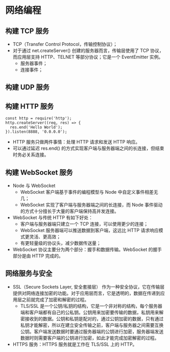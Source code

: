 # 网络编程

## 构建 TCP 服务
+ TCP（Transfer Control Protocol，传输控制协议）；
+ 对于通过 net.createServer() 创建的服务器而言，传输层使用了 TCP 协议，而应用层支持 HTTP、TELNET 等部分协议；它是一个 EventEmitter 实例。
  + 服务器事件；
  + 连接事件；

## 构建 UDP 服务

## 构建 HTTP 服务
```es6
const http = require('http');
http.createServer((req, res) => {
  res.end('Hello World');
}).listen(8888, '0.0.0.0');
```
+ HTTP 服务只做两件事情：处理 HTTP 请求和发送 HTTP 响应。
+ 可以通过延迟 res.end() 的方式实现客户端与服务器端之间的长连接，但结束时务必关系连接。

## 构建 WebSocket 服务
+ Node 与 WebSocket
  + WebSocket 客户端基于事件的编程模型与 Node 中自定义事件相差无几；
  + WebSocket 实现了客户端与服务器端之间的长连接，而 Node 事件驱动的方式十分擅长于大量的客户端保持高并发连接。
+ WebSocket 与传统 HTTP 有如下好处：
  + 客户端与服务器端只建立一个 TCP 连接，可以使用更少的连接；
  + WebSocket 服务器端可以推送数据到客户端，这远比 HTTP 请求响应模式更灵活、更高效；
  + 有更轻量级的协议头，减少数据传送量；
+ WebSocket 协议主要分为两个部分：握手和数据传输。WebSocket 的握手部分是由 HTTP 完成的。

## 网络服务与安全
+ SSL（Secure Sockets Layer, 安全套接层） 作为一种安全协议，它在传输层提供对网络连接加密的功能。对于应用层而言，它是透明的，数据在传递到应用层之前就完成了加密和解密的过程。
  + TLS/SSL 是一个公钥/私钥的结构，它是一个非对称的结构，每个服务器端和客户端都有自己的公私钥。公钥用来加密要传输的数据，私钥用来解密接收到的数据。公钥和私钥是配对的，通过公钥加密的数据，只有通过私钥才能解密，所以在建立安全传输之前，客户端与服务器之间需要互换公钥。客户端发送数据时要通过服务器端的公钥进行加密，服务器端发送数据时则需要客户端的公钥进行加密，如此才能完成加密解密的过程。
+ HTTPS 服务：HTTPS 服务就是工作在 TLS/SSL 上的 HTTP。